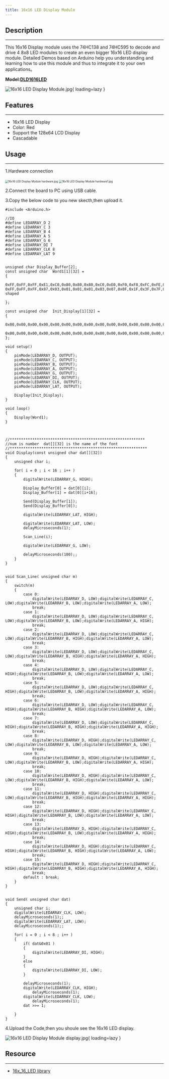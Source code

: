 ```yaml
---
title: 16x16 LED Display Module
---
```


## Description
-----------

This 16x16 Display module uses the 74HC138 and 74HC595 to decode and drive 4 8x8 LED modules to create an even bigger 16x16 LED display module. Detailed Demos based on Arduino help you understanding and learning how to use this module and thus to integrate it to your own applications。

**Model:[DLD1616LED](http://www.elecrow.com/16x16-led-display-module-p-881.html)**

![16x16 LED Display Module.jpg](https://wiki.elecrow.com/images/thumb/a/a8/16x16_LED_Display_Module.jpg/400px-16x16_LED_Display_Module.jpg){ loading=lazy }

## Features
--------

- 16x16 LED Display
- Color: Red
- Support the 128x64 LCD Display
- Cascadable

## Usage
-----

1.Hardware connection

<img loading="lazy" src="https://wiki.elecrow.com/images/thumb/c/c1/16x16_LED_Display_Module_hardware.jpg/600px-16x16_LED_Display_Module_hardware.jpg" alt="16x16 LED Display Module hardware.jpg" style="zoom:60%;" />
<img loading="lazy" src="https://wiki.elecrow.com/images/thumb/a/ae/16x16_LED_Display_Module_hardware1.jpg/600px-16x16_LED_Display_Module_hardware1.jpg" alt="16x16 LED Display Module hardware1.jpg" style="zoom:60%;" />

2.Connect the board to PC using USB cable.

3.Copy the below code to you new skecth,then upload it.

```
#include <Arduino.h>

//IO    
#define LEDARRAY_D 2
#define LEDARRAY_C 3
#define LEDARRAY_B 4
#define LEDARRAY_A 5
#define LEDARRAY_G 6
#define LEDARRAY_DI 7
#define LEDARRAY_CLK 8
#define LEDARRAY_LAT 9


unsigned char Display_Buffer[2];
const unsigned char  Word1[1][32] = 
{

0xFF,0xFF,0xFF,0xE1,0xC0,0x80,0x80,0x80,0xC0,0xE0,0xF0,0xF8,0xFC,0xFE,0xFF,0xFF,
0xFF,0xFF,0xFF,0x87,0x03,0x01,0x01,0x01,0x03,0x07,0x0F,0x1F,0x3F,0x7F,0xFF,0xFF,//heart-shaped

};

const unsigned char  Init_Display[1][32] = 
{
	0x00,0x00,0x00,0x00,0x00,0x00,0x00,0x00,0x00,0x00,0x00,0x00,0x00,0x00,0x00,0x00,
	0x00,0x00,0x00,0x00,0x00,0x00,0x00,0x00,0x00,0x00,0x00,0x00,0x00,0x00,0x00,0x00,
};

void setup()
{
	pinMode(LEDARRAY_D, OUTPUT); 
	pinMode(LEDARRAY_C, OUTPUT);
	pinMode(LEDARRAY_B, OUTPUT);
	pinMode(LEDARRAY_A, OUTPUT);
	pinMode(LEDARRAY_G, OUTPUT);
	pinMode(LEDARRAY_DI, OUTPUT);
	pinMode(LEDARRAY_CLK, OUTPUT);
	pinMode(LEDARRAY_LAT, OUTPUT);

	Display(Init_Display);
}

void loop()
{
	Display(Word1);	
}



//************************************************************
//num is number  dat[][32] is the name of the font
//*************************************************************
void Display(const unsigned char dat[][32])					
{
	unsigned char i;

	for( i = 0 ; i < 16 ; i++ )
	{
		digitalWrite(LEDARRAY_G, HIGH);		
		
		Display_Buffer[0] = dat[0][i];		
		Display_Buffer[1] = dat[0][i+16];

		Send(Display_Buffer[1]);
		Send(Display_Buffer[0]);

		digitalWrite(LEDARRAY_LAT, HIGH);					
	
		digitalWrite(LEDARRAY_LAT, LOW);
		delayMicroseconds(1);

		Scan_Line(i);							

		digitalWrite(LEDARRAY_G, LOW);
		
		delayMicroseconds(100);;							
	}	
}


void Scan_Line( unsigned char m)
{	
	switch(m)
	{
		case 0:			
			digitalWrite(LEDARRAY_D, LOW);digitalWrite(LEDARRAY_C, LOW);digitalWrite(LEDARRAY_B, LOW);digitalWrite(LEDARRAY_A, LOW); 					
			break;
		case 1:					
			digitalWrite(LEDARRAY_D, LOW);digitalWrite(LEDARRAY_C, LOW);digitalWrite(LEDARRAY_B, LOW);digitalWrite(LEDARRAY_A, HIGH); 		
			break;
		case 2:					
			digitalWrite(LEDARRAY_D, LOW);digitalWrite(LEDARRAY_C, LOW);digitalWrite(LEDARRAY_B, HIGH);digitalWrite(LEDARRAY_A, LOW); 		
			break;
		case 3:					
			digitalWrite(LEDARRAY_D, LOW);digitalWrite(LEDARRAY_C, LOW);digitalWrite(LEDARRAY_B, HIGH);digitalWrite(LEDARRAY_A, HIGH); 		
			break;
		case 4:
			digitalWrite(LEDARRAY_D, LOW);digitalWrite(LEDARRAY_C, HIGH);digitalWrite(LEDARRAY_B, LOW);digitalWrite(LEDARRAY_A, LOW); 		
			break;
		case 5:
			digitalWrite(LEDARRAY_D, LOW);digitalWrite(LEDARRAY_C, HIGH);digitalWrite(LEDARRAY_B, LOW);digitalWrite(LEDARRAY_A, HIGH); 		
			break;
		case 6:
			digitalWrite(LEDARRAY_D, LOW);digitalWrite(LEDARRAY_C, HIGH);digitalWrite(LEDARRAY_B, HIGH);digitalWrite(LEDARRAY_A, LOW); 		
			break;
		case 7:
			digitalWrite(LEDARRAY_D, LOW);digitalWrite(LEDARRAY_C, HIGH);digitalWrite(LEDARRAY_B, HIGH);digitalWrite(LEDARRAY_A, HIGH); 		
			break;
		case 8:
			digitalWrite(LEDARRAY_D, HIGH);digitalWrite(LEDARRAY_C, LOW);digitalWrite(LEDARRAY_B, LOW);digitalWrite(LEDARRAY_A, LOW); 		
			break;
		case 9:
			digitalWrite(LEDARRAY_D, HIGH);digitalWrite(LEDARRAY_C, LOW);digitalWrite(LEDARRAY_B, LOW);digitalWrite(LEDARRAY_A, HIGH); 		
			break;	
		case 10:
			digitalWrite(LEDARRAY_D, HIGH);digitalWrite(LEDARRAY_C, LOW);digitalWrite(LEDARRAY_B, HIGH);digitalWrite(LEDARRAY_A, LOW); 		
			break;
		case 11:
			digitalWrite(LEDARRAY_D, HIGH);digitalWrite(LEDARRAY_C, LOW);digitalWrite(LEDARRAY_B, HIGH);digitalWrite(LEDARRAY_A, HIGH); 		
			break;
		case 12:
			digitalWrite(LEDARRAY_D, HIGH);digitalWrite(LEDARRAY_C, HIGH);digitalWrite(LEDARRAY_B, LOW);digitalWrite(LEDARRAY_A, LOW); 		
			break;
		case 13:
			digitalWrite(LEDARRAY_D, HIGH);digitalWrite(LEDARRAY_C, HIGH);digitalWrite(LEDARRAY_B, LOW);digitalWrite(LEDARRAY_A, HIGH); 		
			break;
		case 14:
			digitalWrite(LEDARRAY_D, HIGH);digitalWrite(LEDARRAY_C, HIGH);digitalWrite(LEDARRAY_B, HIGH);digitalWrite(LEDARRAY_A, LOW); 		
			break;
		case 15:
			digitalWrite(LEDARRAY_D, HIGH);digitalWrite(LEDARRAY_C, HIGH);digitalWrite(LEDARRAY_B, HIGH);digitalWrite(LEDARRAY_A, HIGH); 		
			break;
		default : break;	
	}
}


void Send( unsigned char dat)
{
	unsigned char i;
	digitalWrite(LEDARRAY_CLK, LOW);
	delayMicroseconds(1);;	
	digitalWrite(LEDARRAY_LAT, LOW);
	delayMicroseconds(1);;

	for( i = 0 ; i < 8 ; i++ )
	{
		if( dat&0x01 )
		{
			digitalWrite(LEDARRAY_DI, HIGH);	
		}
		else
		{
			digitalWrite(LEDARRAY_DI, LOW);
		}

		delayMicroseconds(1);
		digitalWrite(LEDARRAY_CLK, HIGH);				
			delayMicroseconds(1);
		digitalWrite(LEDARRAY_CLK, LOW);
			delayMicroseconds(1);		
		dat >>= 1;
			
	}			
}
```

4.Upload the Code,then you shoule see the 16x16 LED display.


![16x16 LED Display Module display.jpg](https://wiki.elecrow.com/images/thumb/1/1a/16x16_LED_Display_Module_display.jpg/400px-16x16_LED_Display_Module_display.jpg){ loading=lazy }

## Resource
--------

- [16x\_16\_LED library](./files/Arduino-Demo-for-16x16-LED-zip.md)